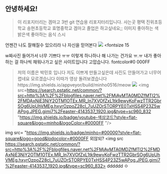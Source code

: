 ## 안녕하세요!
> 이 리포지터리는 겜마고 3반 git 연습용 리포지터리입니다.
사는곳 평택
진위초등학교
송현초등학교
효명중학교
겜마고 졸업은 하고싶네요;;
이미지
좋아하는 색 밝은색
좋아하는 음식 스시


언젠간 나도 잘해질수 있으리라 나 자신을 믿어본다 <img src =https://news.jj.ac.kr/wp-content/uploads/2019/07/2807_4002_2040.png>
<fontsize 15


w짜사진 들어가서 너무 기쁘다 ㅠㅠ 이렇게 하나하나 해 나가는 건가요 ㅠ.ㅠ
내가 좋아하는 걸 하나씩 채워나가고 싶은 사이트입니다
고맙습니다.
fontcolor#0
000FF
>저의 이름은 박민호 입니다
저도 이쁘게 만들고싶은데 사진도 안들어가고 너무어렵네요  모르겠습니다 이따가 영상 돌려보겠습니다https://img.shields.io/appveyor/build/minho0516/meow
<img src="https://img.shields.io/badge/youtube-#0000ff<img 
?style=flat-square&logo=로고명&logoColor=로고색"/>
<img src=https://search.pstatic.net/common/?src=http%3A%2F%2Fblogfiles.naver.net%2FMjAyMTA0MDZfMTI2%2FMDAxNjE3NjY2OTM1OTEx.MR_ln7XVOfZxL1tk9ewyKoFwzTTR2GbrSOg6UpUhVMEg.hxyrOzpoZ28cl_7uUZOrSTORPYE0TxHSS4P23Z5wAPog.JPEG.gimi7%2Feaster-4143537_1920.jpg&type=sc960_832
"https://img.shields.io/badge/youtube-색상코드?style=flat-square&logo=minho&logoColor=#0000FF
"/>


img src= "https://img.shields.io/badge/minho=#00000?style=flat-square&logo=good&lodocolor=#0000FF
외않되?
<img src https://search.pstatic.net/common/?src=http%3A%2F%2Fblogfiles.naver.net%2FMjAyMTA0MDZfMTI2%2FMDAxNjE3NjY2OTM1OTEx.MR_ln7XVOfZxL1tk9ewyKoFwzTTR2GbrSOg6UpUhVMEg.hxyrOzpoZ28cl_7uUZOrSTORPYE0TxHSS4P23Z5wAPog.JPEG.gimi7%2Feaster-4143537_1920.jpg&type=sc960_832>
dddddd
ㅇ